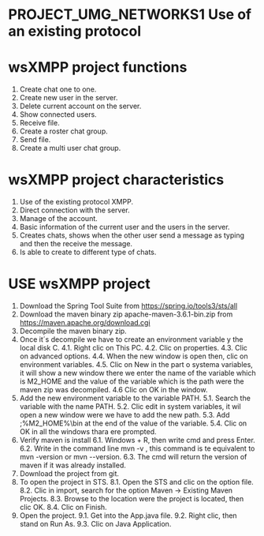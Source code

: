 # PROJECT_UMG_NETWORKS1 Use of an existing protocol

# wsXMPP project functions
1. Create chat one to one.
2. Create new user in the server.
3. Delete current account on the server.
4. Show connected users.
5. Receive file.
6. Create a roster chat group.
7. Send file.
8. Create a multi user chat group.

# wsXMPP project characteristics
1. Use of the existing protocol XMPP.
2. Direct connection with the server.
3. Manage of the account.
4. Basic information of the current user and the users in the server.
5. Creates chats, shows when the other user send a message as typing and then the receive the message.
6. Is able to create to different type of chats.

# USE wsXMPP project
1. Download the Spring Tool Suite from https://spring.io/tools3/sts/all
2. Download the maven binary zip apache-maven-3.6.1-bin.zip from https://maven.apache.org/download.cgi 
3. Decompile the maven binary zip.
4. Once it´s decompile we have to create an environment variable y the local disk C.
    4.1. Right clic on This PC.
    4.2. Clic on properties.
    4.3. Clic on advanced options.
    4.4. When the new window is open then, clic on environment variables.
    4.5. Clic on New in the part o systema variables, it will show a new window there we enter the name of the variable which is M2_HOME and the value of the variable which is the path were the maven zip was decompiled.
    4.6 Clic on OK in the window.
5. Add the new environment variable to the variable PATH.
    5.1. Search the variable with the name PATH.
    5.2. Clic edit in system variables, it wil open a new window were we have to add the new path.
    5.3. Add ;%M2_HOME%\bin at the end of the value of the variable.
    5.4. Clic on OK in all the windows thara ere prompted.
6. Verify maven is install
    6.1. Windows + R, then write cmd and press Enter.
    6.2. Write in the command line mvn -v , this command is te equivalent to mvn -version or mvn --version.
    6.3. The cmd will return the version of maven if it was already installed.
7. Download the project from git.
8. To open the project in STS.
    8.1. Open the STS and clic on the option file.
    8.2. Clic in import, search for the option Maven -> Existing Maven Projects.
    8.3. Browse to the location were the project is located, then clic OK.
    8.4. Clic on Finish.
9. Open the project.
    9.1. Get into the App.java file.
    9.2. Right clic, then stand on Run As.
    9.3. Clic on Java Application.
